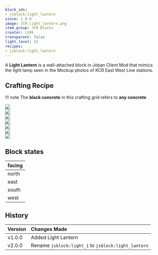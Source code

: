```yaml
---
block_ids:
- jsblock:light_lantern
since: 1.0.0
image: JCM_light_lantern.png
item_group: JCM Blocks
creator: LX86
transparent: false
light_level: 15
recipes:
- jsblock:light_lantern
---
```


A **Light Lantern** is a wall-attached block in Joban Client Mod that mimics the light lamp seen in the Mockup photos of KCR East West Line stations.

## Crafting Recipe
!!! note 
    The **black concrete** in this crafting grid refers to **any concrete**

<div class="crafting">
    <div class="crafting-table">
        <!-- row 1 -->
        <div><img src="../crafting/Minecraft_Black_concrete.png"></div>
        <div></div>
        <div></div>
        <!-- row 2 -->
        <div><img src="../crafting/Minecraft_Black_concrete.png"></div>
        <div><img src="../crafting/Minecraft_Black_concrete.png"></div>
        <div></div>
        <!-- row 3 -->
        <div><img src="../crafting/Minecraft_Black_concrete.png"></div>
        <div><img src="../crafting/Minecraft_Glowstone_dust.png"></div>
        <div><img src="../crafting/Minecraft_Black_concrete.png"></div>
    </div>
    <div class="crafting-arrow"></div>
    <div class="crafting-result" data-count="4">
        <img src="../crafting/JCM_Item_Light_lantern.png">
    </div>
</div>

## Block states
| facing |
|:-------|
| north  |
| east   |
| south  |
| west   |

## History
| Version | Changes Made                                        |
|:--------|:----------------------------------------------------|
| v1.0.0  | Added Light Lantern                                 |
| v2.0.0  | Rename `jsblock:light_1` to `jsblock:light_lantern` |